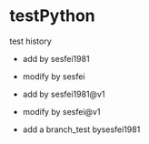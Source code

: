 # testPython

test history
- add by sesfei1981
- modify by sesfei
- add by sesfei1981@v1
- modify by sesfei@v1

- add a branch_test bysesfei1981
